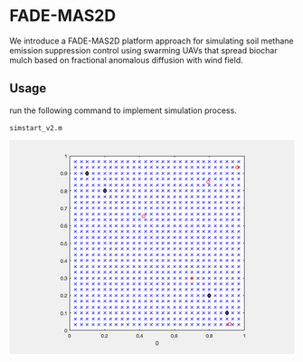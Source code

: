 # FADE-MAS2D
We introduce a FADE-MAS2D platform approach for simulating soil methane emission suppression control using swarming UAVs that spread biochar mulch based on fractional anomalous diffusion with wind field.
## Usage
run the following command to implement simulation process.
```
simstart_v2.m
```
![](https://github.com/andi00123456/FADE-MAS2D/blob/ba337df1282b86def30952d0608c22542db34677/movie.gif)
